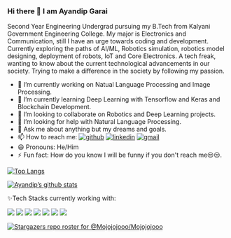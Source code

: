 ### Hi there 👋 I am Ayandip Garai


Second Year Engineering Undergrad pursuing my B.Tech from Kalyani Government Engineering College. My major is Electronics and Communication, still I have an urge towards coding and development. 
Currently exploring the paths of AI/ML, Robotics simulation, robotics model designing, deployment of robots, IoT and Core Electronics. 
A tech freak, wanting to know about the current technological advancements in our society. Trying to make a difference in the society by following my passion.


- 🔭 I’m currently working on Natual Language Processing and Image Processing.
- 🌱 I’m currently learning Deep Learning with Tensorflow and Keras and Blockchain Development.
- 👯 I’m looking to collaborate on Robotics and Deep Learning projects.
- 🤔 I’m looking for help with Natural Language Processing.
- 💬 Ask me about anything but my dreams and goals.
- 📫 How to reach me: [![github](https://img.shields.io/badge/GitHub-000000?style=for-the-badge&logo=GitHub&logoColor=white)](https://github.com/Ayancodes2601) [![linkedin](https://img.shields.io/badge/LinkedIn-2596be?style=for-the-badge&logo=LinkedIn&logoColor=white)](https://www.linkedin.com/in/techguyayan2601/) [![gmail](https://img.shields.io/badge/G-Mail-E21515?style=for-the-badge&logo=Gmail&logoColor=white)](https://mail.google.com/mail/u/ayandipg26@gmail.com)
- 😄 Pronouns: He/Him
- ⚡ Fun fact: How do you know I will be funny if you don't reach me😒😒.




[![Top Langs](https://github-readme-stats.vercel.app/api/top-langs/?username=Ayancodes2601&layout=compact)](https://github.com/Ayancodes2601)



[![Ayandip’s github stats](https://github-readme-stats.vercel.app/api?username=Ayancodes2601)](https://github.com/Ayancodes2601)



✨Tech Stacks currently working with:

![](https://img.shields.io/badge/Python-14354C?style=for-the-badge&logo=python&logoColor=white)   ![](https://img.shields.io/badge/C-00599C?style=for-the-badge&logo=c&logoColor=white)     ![](https://img.shields.io/badge/C%2B%2B-00599C?style=for-the-badge&logo=c%2B%2B&logoColor=white)    ![](https://img.shields.io/badge/Java-ED8B00?style=for-the-badge&logo=java&logoColor=white)     ![](https://img.shields.io/badge/Kotlin-0095D5?&style=for-the-badge&logo=kotlin&logoColor=white)       ![](https://img.shields.io/badge/HTML5-E34F26?style=for-the-badge&logo=html5&logoColor=white)       ![](https://img.shields.io/badge/CSS3-1572B6?style=for-the-badge&logo=css3&logoColor=white)


[![Stargazers repo roster for @Mojojojooo/Mojojojooo](https://reporoster.com/stars/Ayancodes2601/Ayancodes2601)](https://github.com/Ayancodes2601/Ayancodes2601/stargazers)
